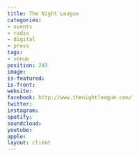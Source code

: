 ```yaml
---
title: The Night League
categories:
- events
- radio
- digital
- press
tags:
- venue
position: 243
image: 
is-featured: 
is-front: 
website: 
facebook: http://www.thenightleague.com/
twitter: 
instagram: 
spotify: 
soundcloud: 
youtube: 
apple: 
layout: client
---
```


